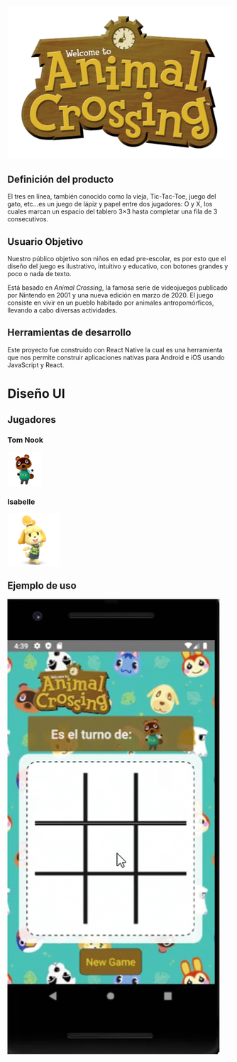 
![tictactoe](./assets/ac_title.png)


## Definición del producto 

El tres en línea, también conocido como la vieja, Tic-Tac-Toe, juego del gato, etc...es un juego de lápiz y papel entre dos jugadores: O y X, los cuales marcan un espacio del tablero 3×3 hasta completar una fila de 3 consecutivos.

## Usuario Objetivo

Nuestro público objetivo son niños en edad pre-escolar, es por esto que el diseño del juego es ilustrativo, intuitivo y educativo, con botones grandes y poco o nada de texto.

Está basado en _Animal Crossing_, la famosa serie de videojuegos publicado por Nintendo en 2001 y una nueva edición en marzo de 2020. El juego consiste en vivir en un pueblo habitado por animales antropomórficos, llevando a cabo diversas actividades.

## Herramientas de desarrollo

Este proyecto fue construido con React Native la cual es una herramienta que nos permite construir aplicaciones nativas para Android e iOS usando JavaScript y React.

# Diseño UI 
## Jugadores
### Tom Nook 
![](./assets/Tom2.png)

### Isabelle 
![](./assets/Isabelle2.png)

## Ejemplo de uso 

![tictactoe](./assets/ac.gif)